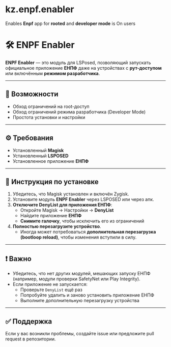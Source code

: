 # kz.enpf.enabler

Enables **Enpf** app for **rooted** and **developer mode** is On users


# 🛠 ENPF Enabler

**ENPF Enabler** — это модуль для LSPosed, позволяющий запускать официальное приложение **ЕНПФ** даже на устройствах с **рут-доступом** или включённым **режимом разработчика**.

---

## 🚀 Возможности

- Обход ограничений на root-доступ
- Обход ограничений режима разработчика (Developer Mode)
- Простота установки и настройки

---

## ⚙️ Требования

- Установленный **Magisk**
- Установленный **LSPOSED**
- Установленное приложение **ЕНПФ**

---

## 📌 Инструкция по установке

1. Убедитесь, что Magisk установлен и включён Zygisk.
2. Установите модуль **ENPF Enabler** через LSPOSED или через апк.
3. **Отключите DenyList для приложения ЕНПФ**:
   - Откройте Magisk → Настройки → **DenyList**
   - Найдите приложение **ЕНПФ**
   - **Снимите галочку**, чтобы исключить его из ограничений
4. **Полностью перезагрузите устройство**.
   - Иногда может потребоваться **дополнительная перезагрузка (bootloop reload)**, чтобы изменения вступили в силу.

---

## ❗ Важно

- Убедитесь, что нет других модулей, мешающих запуску ЕНПФ (например, модули проверки SafetyNet или Play Integrity).
- Если приложение не запускается:
  - Проверьте `DenyList` ещё раз
  - Попробуйте удалить и заново установить приложение ЕНПФ
  - Выполните дополнительную перезагрузку устройства

---

## ✅ Поддержка

Если у вас возникли проблемы, создайте issue или предложите pull request в репозитории.

